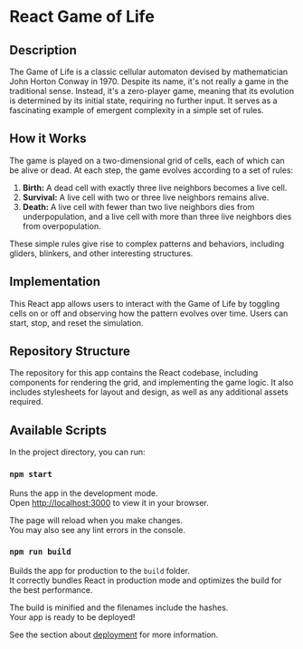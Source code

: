 # React Game of Life

## Description
The Game of Life is a classic cellular automaton devised by mathematician John Horton Conway in 1970. Despite its name, it's not really a game in the traditional sense. Instead, it's a zero-player game, meaning that its evolution is determined by its initial state, requiring no further input. It serves as a fascinating example of emergent complexity in a simple set of rules.

## How it Works
The game is played on a two-dimensional grid of cells, each of which can be alive or dead. At each step, the game evolves according to a set of rules:

1. **Birth:** A dead cell with exactly three live neighbors becomes a live cell.
2. **Survival:** A live cell with two or three live neighbors remains alive.
3. **Death:** A live cell with fewer than two live neighbors dies from underpopulation, and a live cell with more than three live neighbors dies from overpopulation.

These simple rules give rise to complex patterns and behaviors, including gliders, blinkers, and other interesting structures.

## Implementation
This React app allows users to interact with the Game of Life by toggling cells on or off and observing how the pattern evolves over time. Users can start, stop, and reset the simulation.

## Repository Structure
The repository for this app contains the React codebase, including components for rendering the grid, and implementing the game logic. It also includes stylesheets for layout and design, as well as any additional assets required.


## Available Scripts

In the project directory, you can run:

### `npm start`

Runs the app in the development mode.\
Open [http://localhost:3000](http://localhost:3000) to view it in your browser.

The page will reload when you make changes.\
You may also see any lint errors in the console.

### `npm run build`

Builds the app for production to the `build` folder.\
It correctly bundles React in production mode and optimizes the build for the best performance.

The build is minified and the filenames include the hashes.\
Your app is ready to be deployed!

See the section about [deployment](https://facebook.github.io/create-react-app/docs/deployment) for more information.
